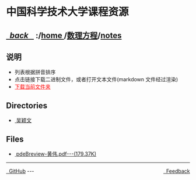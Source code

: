 
<!--
<head>
    <meta http-equiv="content-type" content="text/html; charset=utf-8">
    <title> 中国科学技术大学课程资源</title>
</head>
-->
# 中国科学技术大学课程资源

<div>
  <h2>
    <a href="../index.html">&nbsp;&nbsp;<i class="fa fa-level-up">back </i>&nbsp;&nbsp;</a>
    :/<a href="../../index.html">home <i class="fa fa-home"></i></a>/<a href="../index.html">数理方程</a>/<a href="index.html">notes</a>
  </h2>
</div>

## 说明
- 列表根据拼音排序
- 点击链接下载二进制文件，或者打开文本文件(markdown 文件经过渲染)
- <a href="http://downgit.zhoudaxiaa.com/#/home?url=https://github.com/USTC-Resource/USTC-Course/tree/master/数理方程/notes" style="color:red;text-decoration:underline;" target="_black">下载当前文件夹</a>

## Directories
<ul><li><a href="吴颖文/index.html"><i class="fa fa-folder"></i>&nbsp;吴颖文</a></li></ul>

## Files
<ul><li><a href="https://raw.githubusercontent.com/USTC-Resource/USTC-Course/master/数理方程/notes/pdeBreview-黄伟.pdf"><i class="fa fa-file-pdf-o"></i>&nbsp;pdeBreview-黄伟.pdf---(179.37K)</a></li></ul>

---
<div style="text-decration:underline;display:inline">
  <a href="https://github.com/USTC-Resource/USTC-Course.git" target="_blank" rel="external"><i class="fa fa-github"></i>&nbsp; GitHub</a>
  <a href="mailto:&#122;huheqin1@gmail?subject=反馈与建议" style="float:right" target="_blank" rel="external"><i class="fa fa-envelope"></i>&nbsp; Feedback</a>
</div>
---


